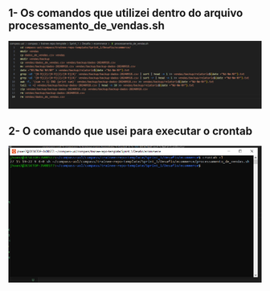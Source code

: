## 1- Os comandos que utilizei dentro do arquivo processamento_de_vendas.sh

![código](<Captura de tela 2024-09-19 233422.png>)

## 2- O comando que usei para executar o crontab

![crontab](<Captura de tela 2024-09-19 232646.png>)